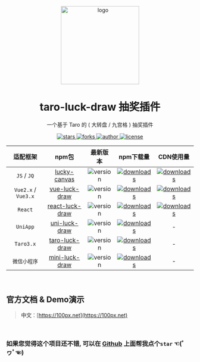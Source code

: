 
<div align="center">
  <img src="https://cdn.jsdelivr.net/gh/buuing/cdn/imgs/lucky-canvas.jpg" width="210" alt="logo" />
  <h1>taro-luck-draw 抽奖插件</h1>
  <p>一个基于 Taro 的 ( 大转盘 / 九宫格 ) 抽奖插件</p>
  <p>
    <a href="https://github.com/LuckDraw/lucky-canvas/stargazers" target="_black">
      <img src="https://img.shields.io/github/stars/LuckDraw/lucky-canvas?color=%23ffba15&logo=github&style=flat-square" alt="stars" />
    </a>
    <a href="https://github.com/LuckDraw/lucky-canvas/network/members" target="_black">
      <img src="https://img.shields.io/github/forks/LuckDraw/lucky-canvas?color=%23ffba15&logo=github&style=flat-square" alt="forks" />
    </a>
    <a href="https://github.com/buuing" target="_black">
      <img src="https://img.shields.io/badge/Author-%20buuing%20-7289da.svg?&logo=github&style=flat-square" alt="author" />
    </a>
    <a href="https://github.com/LuckDraw/lucky-canvas/blob/master/LICENSE" target="_black">
      <img src="https://img.shields.io/github/license/LuckDraw/lucky-canvas?color=%232dce89&logo=github&style=flat-square" alt="license" />
    </a>
  </p>
</div>

<div align="center">

|适配框架|npm包|最新版本|npm下载量|CDN使用量|
| :-: | :-: | :-: | :-: | :-: |
|`JS` / `JQ`|[lucky-canvas](https://100px.net/usage/js.html)|<img src="https://img.shields.io/npm/v/lucky-canvas?color=%23ffba15&logo=npm&style=flat-square" alt="version" />|<a href="https://www.npmjs.com/package/lucky-canvas" target="_black"><img src="https://img.shields.io/npm/dm/lucky-canvas?color=%23ffba15&logo=npm&style=flat-square" alt="downloads" /></a>|<a href="https://www.jsdelivr.com/package/npm/lucky-canvas" target="_black"><img src="https://data.jsdelivr.com/v1/package/npm/lucky-canvas/badge" alt="downloads" /></a>|
|`Vue2.x` / `Vue3.x`|[vue-luck-draw](https://100px.net/usage/vue.html)|<img src="https://img.shields.io/npm/v/vue-luck-draw?color=%23ffba15&logo=npm&style=flat-square" alt="version" />|<a href="https://www.npmjs.com/package/vue-luck-draw" target="_black"><img src="https://img.shields.io/npm/dm/vue-luck-draw?color=%23ffba15&logo=npm&style=flat-square" alt="downloads" /></a>|<a href="https://www.jsdelivr.com/package/npm/vue-luck-draw" target="_black"><img src="https://data.jsdelivr.com/v1/package/npm/vue-luck-draw/badge" alt="downloads" /></a>|
|`React`|[react-luck-draw](https://100px.net/usage/react.html)|<img src="https://img.shields.io/npm/v/react-luck-draw?color=%23ffba15&logo=npm&style=flat-square" alt="version" />|<a href="https://www.npmjs.com/package/react-luck-draw" target="_black"><img src="https://img.shields.io/npm/dm/react-luck-draw?color=%23ffba15&logo=npm&style=flat-square" alt="downloads" /></a>|<a href="https://www.jsdelivr.com/package/npm/react-luck-draw" target="_black"><img src="https://data.jsdelivr.com/v1/package/npm/react-luck-draw/badge" alt="downloads" /></a>|
|`UniApp`|[uni-luck-draw](https://100px.net/usage/uni.html)|<img src="https://img.shields.io/npm/v/uni-luck-draw?color=%23ffba15&logo=npm&style=flat-square" alt="version" />|<a href="https://www.npmjs.com/package/uni-luck-draw" target="_black"><img src="https://img.shields.io/npm/dm/uni-luck-draw?color=%23ffba15&logo=npm&style=flat-square" alt="downloads" /></a>|-|
|`Taro3.x`|[taro-luck-draw](https://100px.net/usage/taro.html)|<img src="https://img.shields.io/npm/v/taro-luck-draw?color=%23ffba15&logo=npm&style=flat-square" alt="version" />|<a href="https://www.npmjs.com/package/taro-luck-draw" target="_black"><img src="https://img.shields.io/npm/dm/taro-luck-draw?color=%23ffba15&logo=npm&style=flat-square" alt="downloads" /></a>|-|
|`微信小程序`|[mini-luck-draw](https://100px.net/usage/wx.html)|<img src="https://img.shields.io/npm/v/mini-luck-draw?color=%23ffba15&logo=npm&style=flat-square" alt="version" />|<a href="https://www.npmjs.com/package/mini-luck-draw" target="_black"><img src="https://img.shields.io/npm/dm/mini-luck-draw?color=%23ffba15&logo=npm&style=flat-square" alt="downloads" /></a>|-|

</div>

<br />

## 官方文档 & Demo演示

> **中文**：[https://100px.net](https://100px.net)


<br />

### **如果您觉得这个项目还不错, 可以在 [Github](https://github.com/LuckDraw/lucky-canvas) 上面帮我点个`star` ☜(ﾟヮﾟ☜)**

<br />